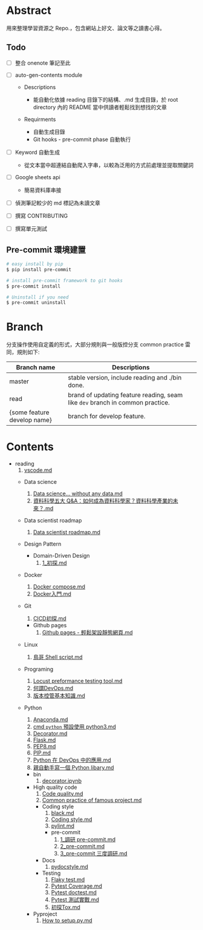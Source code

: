 # Abstract 

用來整理學習資源之 Repo.，包含網站上好文、論文等之讀書心得。

## Todo

- [ ] 整合 onenote 筆記至此

- [ ] auto-gen-contents module
    - Descriptions
      - 能自動化依據 reading 目錄下的結構、.md 生成目錄，於 root directory 內的 README 當中供讀者輕鬆找到想找的文章
	
	- Requirments
    	- 自動生成目錄
    	- Git hooks - pre-commit phase 自動執行

- [ ] Keyword 自動生成

	- 從文本當中超連結自動爬入字串，以較為泛用的方式前處理並提取關鍵詞

- [ ] Google sheets api

	- 簡易資料庫串接

- [ ] 偵測筆記較少的 md 標記為未讀文章

- [ ] 撰寫 CONTRIBUTING
- [ ] 撰寫單元測試

## Pre-commit 環境建置

```bash
# easy install by pip
$ pip install pre-commit

# install pre-commit framework to git hooks
$ pre-commit install

# Uninstall if you need
$ pre-commit uninstall
```
# Branch

分支操作使用自定義的形式，大部分規則與一般版控分支 common practice 雷同，規則如下:

| Branch name                 | Descriptions                                                                  |
| --------------------------- | ----------------------------------------------------------------------------- |
| master                      | stable version, include reading and ./bin done.                               |
| read                        | brand of updating feature reading, seam like `dev` branch in common practice. |
| {some feature develop name} | branch for develop feature.                                                   |
# Contents

- reading
	1. [vscode.md](https://github.com/ShemYu/learning-resource/blob/master//vscode.md)
	- Data science
		1. [Data science… without any data.md](https://github.com/ShemYu/learning-resource/blob/master/Data%20science/Data%20science%E2%80%A6%20without%20any%20data.md)
		1. [資料科學五大 Q&A：如何成為資料科學家？資料科學產業的未來？.md](https://github.com/ShemYu/learning-resource/blob/master/Data%20science/%E8%B3%87%E6%96%99%E7%A7%91%E5%AD%B8%E4%BA%94%E5%A4%A7%20Q%26A%EF%BC%9A%E5%A6%82%E4%BD%95%E6%88%90%E7%82%BA%E8%B3%87%E6%96%99%E7%A7%91%E5%AD%B8%E5%AE%B6%EF%BC%9F%E8%B3%87%E6%96%99%E7%A7%91%E5%AD%B8%E7%94%A2%E6%A5%AD%E7%9A%84%E6%9C%AA%E4%BE%86%EF%BC%9F.md)
	- Data scientist roadmap
		1. [Data scientist roadmap.md](https://github.com/ShemYu/learning-resource/blob/master/Data%20scientist%20roadmap/Data%20scientist%20roadmap.md)
	- Design Pattern

		- Domain-Driven Design
			1. [1_初探.md](https://github.com/ShemYu/learning-resource/blob/master/Design%20Pattern/Domain-Driven%20Design/1_%E5%88%9D%E6%8E%A2.md)
	- Docker
		1. [Docker compose.md](https://github.com/ShemYu/learning-resource/blob/master/Docker/Docker%20compose.md)
		1. [Docker入門.md](https://github.com/ShemYu/learning-resource/blob/master/Docker/Docker%E5%85%A5%E9%96%80.md)
	- Git
		1. [CICD初探.md](https://github.com/ShemYu/learning-resource/blob/master/Git/CICD%E5%88%9D%E6%8E%A2.md)
		- Github pages
			1. [Github pages - 輕鬆架設靜態網頁.md](https://github.com/ShemYu/learning-resource/blob/master/Git/Github%20pages/Github%20pages%20-%20%E8%BC%95%E9%AC%86%E6%9E%B6%E8%A8%AD%E9%9D%9C%E6%85%8B%E7%B6%B2%E9%A0%81.md)
	- Linux
		1. [鳥哥 Shell script.md](https://github.com/ShemYu/learning-resource/blob/master/Linux/%E9%B3%A5%E5%93%A5%20Shell%20script.md)
	- Programing
		1. [Locust preformance testing tool.md](https://github.com/ShemYu/learning-resource/blob/master/Programing/Locust%20preformance%20testing%20tool.md)
		1. [何謂DevOps.md](https://github.com/ShemYu/learning-resource/blob/master/Programing/%E4%BD%95%E8%AC%82DevOps.md)
		1. [版本控管基本知識.md](https://github.com/ShemYu/learning-resource/blob/master/Programing/%E7%89%88%E6%9C%AC%E6%8E%A7%E7%AE%A1%E5%9F%BA%E6%9C%AC%E7%9F%A5%E8%AD%98.md)
	- Python
		1. [Anaconda.md](https://github.com/ShemYu/learning-resource/blob/master/Python/Anaconda.md)
		1. [cmd `python` 預設使用 python3.md](https://github.com/ShemYu/learning-resource/blob/master/Python/cmd%20%60python%60%20%E9%A0%90%E8%A8%AD%E4%BD%BF%E7%94%A8%20python3.md)
		1. [Decorator.md](https://github.com/ShemYu/learning-resource/blob/master/Python/Decorator.md)
		1. [Flask.md](https://github.com/ShemYu/learning-resource/blob/master/Python/Flask.md)
		1. [PEP8.md](https://github.com/ShemYu/learning-resource/blob/master/Python/PEP8.md)
		1. [PIP.md](https://github.com/ShemYu/learning-resource/blob/master/Python/PIP.md)
		1. [Python 在 DevOps 中的應用.md](https://github.com/ShemYu/learning-resource/blob/master/Python/Python%20%E5%9C%A8%20DevOps%20%E4%B8%AD%E7%9A%84%E6%87%89%E7%94%A8.md)
		1. [親自動手寫一個 Python libary.md](https://github.com/ShemYu/learning-resource/blob/master/Python/%E8%A6%AA%E8%87%AA%E5%8B%95%E6%89%8B%E5%AF%AB%E4%B8%80%E5%80%8B%20Python%20libary.md)
		- bin
			1. [decorator.ipynb](https://github.com/ShemYu/learning-resource/blob/master/Python/bin/decorator.ipynb)
		- High quality code
			1. [Code quality.md](https://github.com/ShemYu/learning-resource/blob/master/Python/High%20quality%20code/Code%20quality.md)
			1. [Common practice of famous project.md](https://github.com/ShemYu/learning-resource/blob/master/Python/High%20quality%20code/Common%20practice%20of%20famous%20project.md)
			- Coding style
				1. [black.md](https://github.com/ShemYu/learning-resource/blob/master/Python/High%20quality%20code/Coding%20style/black.md)
				1. [Coding style.md](https://github.com/ShemYu/learning-resource/blob/master/Python/High%20quality%20code/Coding%20style/Coding%20style.md)
				1. [pylint.md](https://github.com/ShemYu/learning-resource/blob/master/Python/High%20quality%20code/Coding%20style/pylint.md)
				- pre-commit
					1. [1_調研 pre-commit.md](https://github.com/ShemYu/learning-resource/blob/master/Python/High%20quality%20code/Coding%20style/pre-commit/1_%E8%AA%BF%E7%A0%94%20pre-commit.md)
					1. [2_pre-commit.md](https://github.com/ShemYu/learning-resource/blob/master/Python/High%20quality%20code/Coding%20style/pre-commit/2_pre-commit.md)
					1. [3_pre-commit 三度調研.md](https://github.com/ShemYu/learning-resource/blob/master/Python/High%20quality%20code/Coding%20style/pre-commit/3_pre-commit%20%E4%B8%89%E5%BA%A6%E8%AA%BF%E7%A0%94.md)
			- Docs
				1. [pydocstyle.md](https://github.com/ShemYu/learning-resource/blob/master/Python/High%20quality%20code/Docs/pydocstyle.md)
			- Testing
				1. [Flaky test.md](https://github.com/ShemYu/learning-resource/blob/master/Python/High%20quality%20code/Testing/Flaky%20test.md)
				1. [Pytest Coverage.md](https://github.com/ShemYu/learning-resource/blob/master/Python/High%20quality%20code/Testing/Pytest%20Coverage.md)
				1. [Pytest doctest.md](https://github.com/ShemYu/learning-resource/blob/master/Python/High%20quality%20code/Testing/Pytest%20doctest.md)
				1. [Pytest 測試實戰.md](https://github.com/ShemYu/learning-resource/blob/master/Python/High%20quality%20code/Testing/Pytest%20%E6%B8%AC%E8%A9%A6%E5%AF%A6%E6%88%B0.md)
				1. [初探Tox.md](https://github.com/ShemYu/learning-resource/blob/master/Python/High%20quality%20code/Testing/%E5%88%9D%E6%8E%A2Tox.md)
		- Pyproject
			1. [How to setup.py.md](https://github.com/ShemYu/learning-resource/blob/master/Python/Pyproject/How%20to%20setup.py.md)
